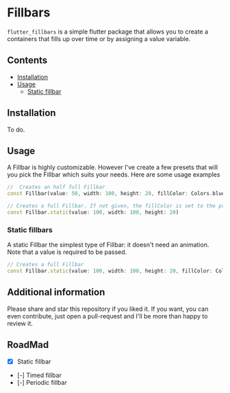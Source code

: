 <!--
This README describes the package. If you publish this package to pub.dev,
this README's contents appear on the landing page for your package.

For information about how to write a good package README, see the guide for
[writing package pages](https://dart.dev/guides/libraries/writing-package-pages).

For general information about developing packages, see the Dart guide for
[creating packages](https://dart.dev/guides/libraries/create-library-packages)
and the Flutter guide for
[developing packages and plugins](https://flutter.dev/developing-packages).
-->
# Fillbars

`flutter_fillbars` is a simple flutter package that allows you to create a containers 
that fills up over time or by assigning a value variable.

## Contents

- [Installation](#installation)
- [Usage](#usage)
  - [Static fillbar](#static-fillbars)


## Installation

To do.

## Usage

A Fillbar is highly customizable. However I've create a few presets that will you pick the Fillbar which suits your needs. Here are some usage examples

```dart
//  Creates an half full Fillbar
const Fillbar(value: 50, width: 100, height: 20, fillColor: Colors.blue,)

// Creates a full Fillbar. If not given, the fillColor is set to the primary color.
const Fillbar.static(value: 100, width: 100, height: 20)
```

### Static fillbars

A static Fillbar the simplest type of Fillbar: it doesn't need an animation. Note that a value is required to be passed.

```dart
// Creates a full Fillbar
const Fillbar.static(value: 100, width: 100, height: 20, fillColor: Colors.amber)
```

## Additional information

Please share and star this repository if you liked it. 
If you want, you can even contribute, just open a pull-request and I'll be more than happy to review it.

## RoadMad

- [X] Static fillbar
- [-] Timed fillbar
- [-] Periodic fillbar